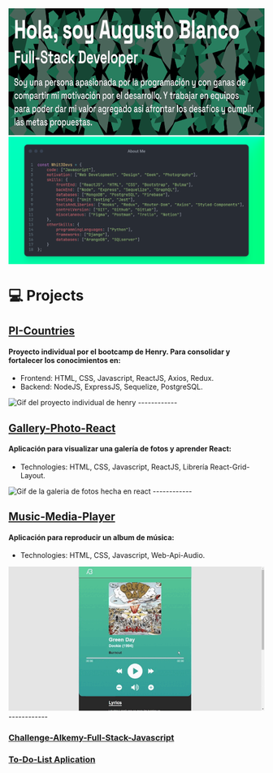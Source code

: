 <img width="100%" height="250px" src="https://github.com/Whit3-Devs/Whit3-Devs/blob/master/images/Banner.png?raw=true" />
<img  src="https://github.com/Whit3-Devs/Whit3-Devs/blob/master/images/AboutMe.png?raw=true" />

# :computer: Projects

## [PI-Countries](https://countries-pi-henry.web.app/ "PI-Countries")
#### Proyecto individual por el bootcamp de Henry. Para consolidar y fortalecer los conocimientos en:
- Frontend: HTML, CSS, Javascript, ReactJS, Axios, Redux.
- Backend: NodeJS, ExpressJS, Sequelize, PostgreSQL.

<img  src="https://github.com/Whit3-Devs/Whit3-Devs/blob/master/gif/countriesapp.gif?raw=true" alt="Gif del proyecto individual de henry"/>
------------

## [Gallery-Photo-React](https://gallery-photo-agus.web.app/ "Gallery-Photo-React")
#### Aplicación para visualizar una galería de fotos y aprender React:
- Technologies: HTML, CSS, Javascript, ReactJS, Librería React-Grid-Layout.

<img  src="https://github.com/Whit3-Devs/Whit3-Devs/blob/master/gif/galleryphoto.gif?raw=true" alt="Gif de la galeria de fotos hecha en react"/>
------------

## [Music-Media-Player](https://github.com/Whit3-Devs/Music-Media-Player "Music-Media-Player")
#### Aplicación para reproducir un album de música:
- Technologies: HTML, CSS, Javascript, Web-Api-Audio.

<img  src="https://github.com/Whit3-Devs/Whit3-Devs/blob/master/gif/multimediaplayer.gif?raw=true" alt="Gif del reproductor multimedia hecha con javascript"/>
------------

### [Challenge-Alkemy-Full-Stack-Javascript](https://github.com/Whit3-Devs/Challenge-Alkemy-Full-Stack-Javascript "Challenge-Alkemy-Full-Stack-Javascript")
### [To-Do-List Aplication](https://github.com/Whit3-Devs/To-Do-List-Aplication "To-Do-List Aplication")